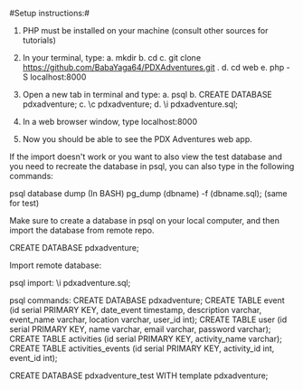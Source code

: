 #Setup instructions:#
1.  PHP must be installed on your machine (consult other sources for tutorials)

2.  In your terminal, type:
    a.  mkdir <folder name>
    b.  cd <folder name>
    c.  git clone https://github.com/BabaYaga64/PDXAdventures.git .
    d.  cd web
    e.  php -S localhost:8000

3.  Open a new tab in terminal and type:
    a.  psql
    b.  CREATE DATABASE pdxadventure;
    c.  \c pdxadventure;
    d.  \i pdxadventure.sql;

3.  In a web browser window, type localhost:8000

4.  Now you should be able to see the PDX Adventures web app.


If the import doesn't work or you want to also view the test database and you need to recreate the database in psql, you can also type in the following commands:

psql database dump (In BASH)
pg_dump (dbname) -f (dbname.sql);
(same for test)

Make sure to create a database in psql on your local computer, and then import the database from remote repo.

CREATE DATABASE pdxadventure;

Import remote database:

psql import:
\i pdxadventure.sql;


psql commands:
CREATE DATABASE pdxadventure;
CREATE TABLE event (id serial PRIMARY KEY, date_event timestamp, description varchar, event_name varchar, location varchar, user_id int);
CREATE TABLE user (id serial PRIMARY KEY, name varchar, email varchar, password varchar);
CREATE TABLE activities (id serial PRIMARY KEY, activity_name varchar);
CREATE TABLE activities_events (id serial PRIMARY KEY, activity_id int, event_id int);



CREATE DATABASE pdxadventure_test WITH template pdxadventure;
